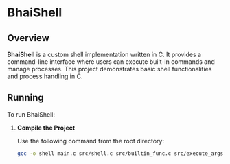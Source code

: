 # BhaiShell

## Overview

**BhaiShell** is a custom shell implementation written in C. It provides a command-line interface where users can execute built-in commands and manage processes. This project demonstrates basic shell functionalities and process handling in C.

## Running

To run BhaiShell:

1. **Compile the Project**

   Use the following command from the root directory:

   ```bash
   gcc -o shell main.c src/shell.c src/builtin_func.c src/execute_args.c src/new_process.c src/read_line.c src/split_line.c -Iinclude
